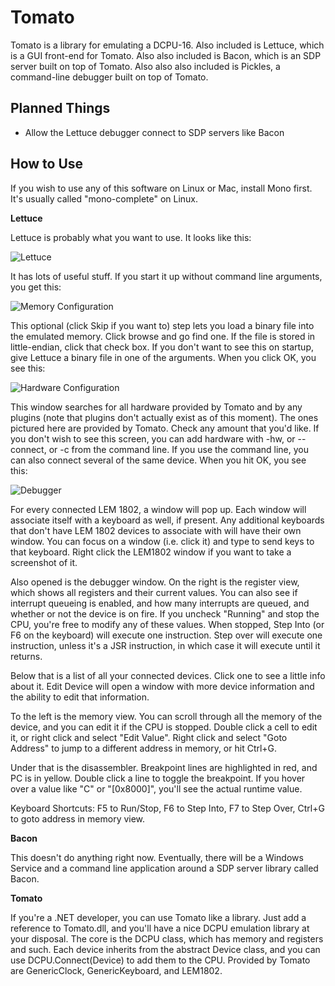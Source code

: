 Tomato
======

Tomato is a library for emulating a DCPU-16.  Also included is Lettuce, which is a GUI front-end for Tomato.  Also also
included is Bacon, which is an SDP server built on top of Tomato.  Also also also included is Pickles, a command-line
debugger built on top of Tomato.

Planned Things
--------------

* Allow the Lettuce debugger connect to SDP servers like Bacon

How to Use
----------

If you wish to use any of this software on Linux or Mac, install Mono first.  It's usually called "mono-complete" on Linux.

**Lettuce**

Lettuce is probably what you want to use.  It looks like this:

![Lettuce](http://i.imgur.com/TuwIA.png)

It has lots of useful stuff.  If you start it up without command line arguments, you get this:

![Memory Configuration](http://i.imgur.com/JEO7P.png)

This optional (click Skip if you want to) step lets you load a binary file into the emulated memory.  Click browse and go
find one.  If the file is stored in little-endian, click that check box.  If you don't want to see this on startup, give
Lettuce a binary file in one of the arguments.  When you click OK, you see this:

![Hardware Configuration](http://i.imgur.com/0mtTK.png)

This window searches for all hardware provided by Tomato and by any plugins (note that plugins don't actually exist as of
this moment).  The ones pictured here are provided by Tomato.  Check any amount that you'd like.  If you don't wish to
see this screen, you can add hardware with -hw, or --connect, or -c from the command line.  If you use the command line,
you can also connect several of the same device.  When you hit OK, you see this:

![Debugger](http://i.imgur.com/TuwIA.png)

For every connected LEM 1802, a window will pop up.  Each window will associate itself with a keyboard as well, if present.
Any additional keyboards that don't have LEM 1802 devices to associate with will have their own window.  You can focus on
a window (i.e. click it) and type to send keys to that keyboard.  Right click the LEM1802 window if you want to take a 
screenshot of it.

Also opened is the debugger window.  On the right is the register view, which shows all registers and their current values.
You can also see if interrupt queueing is enabled, and how many interrupts are queued, and whether or not the device is on fire.
If you uncheck "Running" and stop the CPU, you're free to modify any of these values.  When stopped, Step Into (or F6 on the
keyboard) will execute one instruction.  Step over will execute one instruction, unless it's a JSR instruction, in which case
it will execute until it returns.

Below that is a list of all your connected devices.  Click one to see a little info about it.  Edit Device will open a window
with more device information and the ability to edit that information.

To the left is the memory view.  You can scroll through all the memory of the device, and you can edit it if the CPU is stopped.
Double click a cell to edit it, or right click and select "Edit Value".  Right click and select "Goto Address" to jump to a
different address in memory, or hit Ctrl+G.

Under that is the disassembler.  Breakpoint lines are highlighted in red, and PC is in yellow.  Double click a line to toggle the
breakpoint.  If you hover over a value like "C" or "[0x8000]", you'll see the actual runtime value.

Keyboard Shortcuts: F5 to Run/Stop, F6 to Step Into, F7 to Step Over, Ctrl+G to goto address in memory view.

**Bacon**

This doesn't do anything right now.  Eventually, there will be a Windows Service and a command line application around a SDP server
library called Bacon.

**Tomato**

If you're a .NET developer, you can use Tomato like a library.  Just add a reference to Tomato.dll, and you'll have a nice
DCPU emulation library at your disposal.  The core is the DCPU class, which has memory and registers and such.  Each device
inherits from the abstract Device class, and you can use DCPU.Connect(Device) to add them to the CPU.  Provided by Tomato are
GenericClock, GenericKeyboard, and LEM1802.